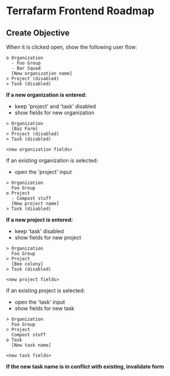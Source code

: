 # Terrafarm Frontend Roadmap

## Create Objective

When it is clicked open, show the following user flow:
```
o Organization
  - Foo Group
  - Bar Squad
  [New organization name]
> Project (disabled)
> Task (disabled)
```
**If a new organization is entered:**
- keep 'project' and 'task' disabled
- show fields for new organization
```
> Organization
  [Baz Farm]
> Project (disabled)
> Task (disabled)

<new organization fields>
```
If an existing organization is selected:
- open the 'project' input
```
> Organization
  Foo Group
o Project
  - Compost stuff
  [New project name]
> Task (disabled)
```
**If a new project is entered:**
- keep 'task' disabled
- show fields for new project
```
> Organization
  Foo Group
> Project
  [Bee colony]
> Task (disabled)

<new project fields>
```
If an existing project is selected:
- open the 'task' input
- show fields for new task
```
> Organization
  Foo Group
> Project
  Compost stuff
o Task
  [New task name]

<new task fields>
```
**If the new task name is in conflict with existing, invalidate form**
